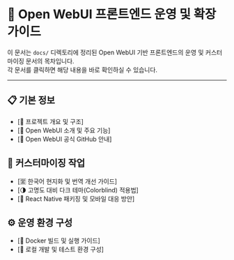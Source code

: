 # 📘 Open WebUI 프론트엔드 운영 및 확장 가이드

이 문서는 `docs/` 디렉토리에 정리된 Open WebUI 기반 프론트엔드의 운영 및 커스터마이징 문서의 목차입니다.  
각 문서를 클릭하면 해당 내용을 바로 확인하실 수 있습니다.

---

## 📋 기본 정보  
- [🧾 프로젝트 개요 및 구조] 
- [📖 Open WebUI 소개 및 주요 기능]
- [🔗 Open WebUI 공식 GitHub 안내]

## 🎯 커스터마이징 작업  
- [🈺 한국어 현지화 및 번역 개선 가이드]
- [🌗 고명도 대비 다크 테마(Colorblind) 적용법]
- [📱 React Native 패키징 및 모바일 대응 방안]

## ⚙️ 운영 환경 구성  
- [🐳 Docker 빌드 및 실행 가이드]
- [📂 로컬 개발 및 테스트 환경 구성]

